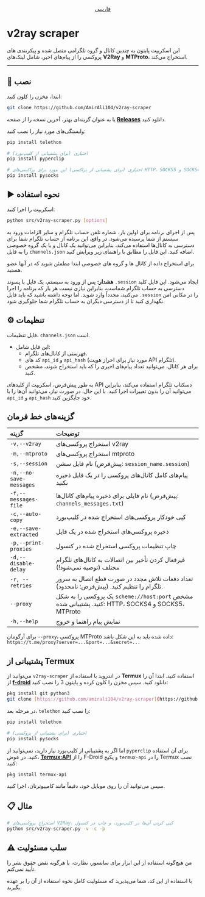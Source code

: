 <p align="center">
  <a href="README-fa.md">فارسی</a>
</p>

# v2ray scraper

این اسکریپت پایتون به چندین کانال و گروه تلگرامی متصل شده و پیکربندی های پروکسی را از پیام‌های اخیر، شامل لینک‌های **V2Ray** و **MTProto**، استخراج می‌کند.

---

## 🚀 نصب

ابتدا، مخزن را کلون کنید:

```bash
git clone https://github.com/AmirAli104/v2ray-scraper
```

یا به عنوان گزینه‌ای بهتر، آخرین نسخه را از صفحه **[Releases](https://github.com/AmirAli104/v2ray-scraper/releases)** دانلود کنید.

وابستگی‌های مورد نیاز را نصب کنید:

```bash
pip install telethon

# اختیاری (برای پشتیبانی از کلیپ‌بورد)
pip install pyperclip

# اختیاری (برای پشتیبانی از پراکسی) این مورد برای پراکسی‌های HTTP، SOCKS5 و SOCKS4 لازم است. اما telethon می‌تواند خودش به پراکسی‌های MTProto متصل شود و برای پراکسی‌های MTProto نیازی به pysocks نیست.
pip install pysocks
```

## ▶️ نحوه استفاده

اسکریپت را اجرا کنید:

```bash
python src/v2ray-scraper.py [options]
```

پس از اجرای برنامه برای اولین بار، شماره تلفن حساب تلگرام و سایر الزامات ورود به سیستم از شما پرسیده می‌شود.
در واقع، این برنامه از حساب تلگرام شما برای دسترسی به کانال‌ها استفاده می‌کند، بنابراین می‌توانید یک کانال و یا یک گروه خصوصی را به فایل `channels.json` اضافه کنید. این فایل را مطابق با راهنمای زیر ویرایش کنید.

برای استخراج داده از کانال ها و گروه های خصوصی ابتدا مطمئن شوید که در آنها عضو هستید.

**هشدار:** پس از ورود به سیستم، یک فایل با پسوند `.session` ایجاد می‌شود. این فایل کلید دسترسی به حساب تلگرام شماست، بنابراین نیازی نیست هر بار که برنامه را اجرا می‌کنید، مجدداً وارد شوید. اما توجه داشته باشید که باید فایل `.session` را در مکانی امن نگهداری کنید تا از دسترسی دیگران به حساب تلگرام شما جلوگیری شود.

## ⚙️ تنظیمات

فایل تنظیمات، `channels.json` است.

- این فایل شامل:
    - فهرستی از کانال‌های تلگرام.
    - کد های `api_id` و `api_hash` (مورد نیاز برای احراز هویت API تلگرام).
    - برای هر کانال، می‌توانید تعداد پیام‌های اخیری را که باید استخراج شوند، مشخص کنید.

به طور پیش‌فرض، اسکریپت از کلیدهای API دسکتاپ تلگرام استفاده می‌کند، بنابراین می‌توانید آن را بدون تغییرات اجرا کنید.
با این حال، در صورت نیاز، می‌توانید آن‌ها را با `api_id` و `api_hash` خود جایگزین کنید.

## گزینه‌های خط فرمان

|گزینه|توضیحات|
|:---|:---|
|`-v,--v2ray`|استخراج پروکسی‌های v2ray|
|`-m,--mtproto`|استخراج پروکسی‌های mtproto|
|`-s,--session`|نام فایل سشن (پیش‌فرض: `session_name.session`)|
|`-n,--no-save-messages`|پیام‌های کامل کانال‌های پروکسی را در یک فایل ذخیره نکنید|
|`-f,--messages-file`|نام فایلی برای ذخیره پیام‌های کانال‌ها (پیش‌فرض: `channels_messages.txt`)|
|`-c,--auto-copy`|کپی خودکار پروکسی‌های استخراج شده در کلیپ‌بورد|
|`-e,--save-extracted`|ذخیره پروکسی‌های استخراج شده در یک فایل|
|`-p,--print-proxies`|چاپ تنظیمات پروکسی استخراج شده در کنسول|
|`-d,--disable-delay`|غیرفعال کردن تأخیر بین اتصالات به کانال‌های تلگرام مختلف (توصیه نمی‌شود!)|
|`-r, --retries`|تعداد دفعات تلاش مجدد در صورت قطع اتصال به سرور تلگرام را تنظیم کنید. (پیش‌فرض: نامحدود).|
|`--proxy`|یک پروکسی را به شکل `scheme://host:port` مشخص کنید. پشتیبانی شده: HTTP، SOCKS4 و SOCKS5، MTProto|
|`-h,--help`|نمایش پیام راهنما و خروج|

برای آرگومان `--proxy`، پروکسی MTProto داده شده باید به این شکل باشد:
`https://t.me/proxy?server=...&port=...&secret=...`

## پشتیبانی از Termux

می‌توانید از `v2ray-scraper` در اندروید با استفاده از **Termux** استفاده کنید. ابتدا آن را از **[f-droid](https://f-droid.org/packages/com.termux/)** دانلود کنید.
سپس مخزن را کلون کرده و پایتون 3 را نصب کنید:

```bash
pkg install git python3
git clone [https://github.com/amirali104/v2ray-scraper](https://github.com/amirali104/v2ray-scraper)
```

در مرحله بعد، `telethon` را نصب کنید:

```bash
pip install telethon

# اختیاری (برای پشتیبانی از پروکسی)
pip install pysocks
```

اما اگر به پشتیبانی از کلیپ‌بورد نیاز دارید، نمی‌توانید از `pyperclip` برای آن استفاده کنید. در عوض، **[Termux:API](https://f-droid.org/packages/com.termux.api/)** را از F-Droid و پکیج `termux-api` را در Termux نصب کنید:

```bash
pkg install termux-api
```

سپس می‌توانید آن را روی موبایل خود، دقیقاً مانند کامپیوترتان، اجرا کنید.

## 📋 مثال

```bash
# استخراج پروکسی‌های V2Ray، کپی کردن آن‌ها در کلیپ‌بورد، و چاپ در کنسول
python src/v2ray-scraper.py -v -c -p
```

## ⚠️ سلب مسئولیت

من هیچ‌گونه استفاده از این ابزار برای سانسور، نظارت، یا هرگونه نقض حقوق بشر را تأیید نمی‌کنم.

با استفاده از این کد، شما می‌پذیرید که مسئولیت کامل نحوه استفاده از آن را بر عهده بگیرید.
